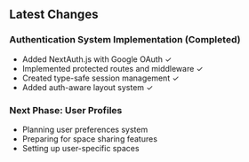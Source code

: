 ## Latest Changes

### Authentication System Implementation (Completed)
- Added NextAuth.js with Google OAuth ✓
- Implemented protected routes and middleware ✓
- Created type-safe session management ✓
- Added auth-aware layout system ✓

### Next Phase: User Profiles
- Planning user preferences system
- Preparing for space sharing features
- Setting up user-specific spaces